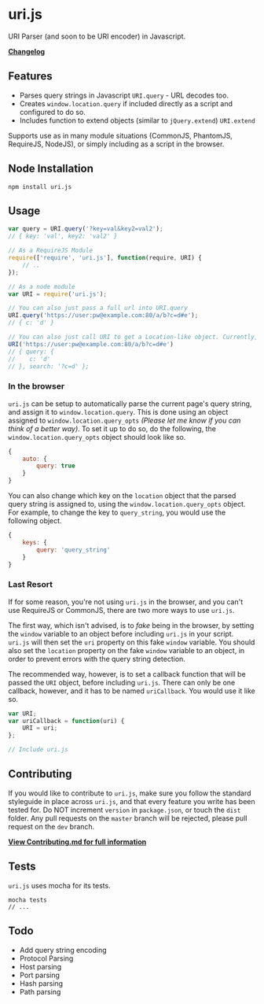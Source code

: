 uri.js
======

URI Parser (and soon to be URI encoder) in Javascript. 

**[Changelog](Changelog.md)**

## Features

 - Parses query strings in Javascript `URI.query` - URL decodes too. 
 - Creates `window.location.query` if included directly as a script and configured to do so.
 - Includes function to extend objects (similar to `jQuery.extend`) `URI.extend`

Supports use as in many module situations (CommonJS, PhantomJS, RequireJS, NodeJS), or simply including as a script in the browser.

## Node Installation

`npm install uri.js`

## Usage

```js
var query = URI.query('?key=val&key2=val2');
// { key: 'val', key2: 'val2' }

// As a RequireJS Module
require(['require', 'uri.js'], function(require, URI) {
    // ..
});

// As a node module
var URI = require('uri.js');

// You can also just pass a full url into URI.query
URI.query('https://user:pw@example.com:80/a/b?c=d#e');
// { c: 'd' }

// You can also just call URI to get a Location-like object. Currently, only supports parsing the query.
URI('https://user:pw@example.com:80/a/b?c=d#e')
// { query: {
//    c: 'd'
// }, search: '?c=d' };
```

### In the browser

`uri.js` can be setup to automatically parse the current page's query string, and assign it to `window.location.query`. This is done using an object assigned to `window.location.query_opts` *(Please let me know if you can think of a better way)*. To set it up to do so, do the following, the `window.location.query_opts` object should look like so.

```js
{
    auto: {
        query: true
    }
}
```

You can also change which key on the `location` object that the parsed query string is assigned to, using the `window.location.query_opts` object. For example, to change the key to `query_string`, you would use the following object.

```js
{
    keys: {
        query: 'query_string'
    }   
}
```

### Last Resort

If for some reason, you're not using `uri.js` in the browser, and you can't use RequireJS or CommonJS, there are two more ways to use `uri.js`. 

The first way, which isn't advised, is to *fake* being in the browser, by setting the `window` variable to an object before including `uri.js` in your script. `uri.js` will then set the `uri` property on this fake `window` variable. You should also set the `location` property on the fake `window` variable to an object, in order to prevent errors with the query string detection.

The recommended way, however, is to set a callback function that will be passed the `URI` object, before including `uri.js`. There can only be one callback, however, and it has to be named `uriCallback`. You would use it like so.

```js
var URI;
var uriCallback = function(uri) {
    URI = uri;
};

// Include uri.js
```
## Contributing

If you would like to contribute to `uri.js`, make sure you follow the standard styleguide in place across `uri.js`, and that every feature you write has been tested for. Do NOT increment `version` in `package.json`, or touch the `dist` folder. Any pull requests on the `master` branch will be rejected, please pull request on the `dev` branch.

**[View Contributing.md for full information](Contributing.md)**

## Tests

`uri.js` uses mocha for its tests.

```
mocha tests
// ...
```

## Todo

 - Add query string encoding
 - Protocol Parsing
 - Host parsing
 - Port parsing
 - Hash parsing
 - Path parsing
